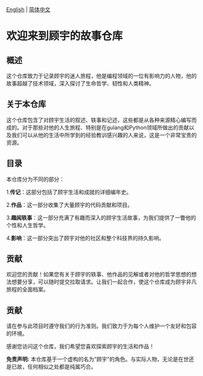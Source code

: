 [English](README.md) | [简体中文](README_zh-CN.md)

# 欢迎来到顾宇的故事仓库

## 概述

这个仓库致力于记录顾宇的迷人旅程，他是编程领域的一位有影响力的人物，他的故事超越了技术领域，深入探讨了生命哲学、韧性和人类精神。

## 关于本仓库

这个仓库包含了对顾宇生活的叙述、轶事和记述，这些都是从各种来源精心编写而成的。对于那些对他的人生旅程、特别是在gulang和Python领域所做出的贡献以及我们可以从他的生活中所学到的经验教训感兴趣的人来说，这是一个非常宝贵的资源。

## 目录

本仓库分为不同的部分：


1.**传记**：这部分包括了顾宇生活和成就的详细编年史。



2.**作品**：这一部分收集了大量顾宇的代码贡献和项目。



3.**趣闻轶事**：这一部分充满了有趣而深入的顾宇生活故事，为我们提供了一瞥他的个性和人生哲学。



4.**影响**：这一部分突出了顾宇对他的社区和整个科技界的持久影响。

## 贡献

欢迎您的贡献！如果您有关于顾宇的轶事、他作品的见解或者对他的哲学思想的想法想要分享，可以随时提交拉取请求。让我们一起合作，使这个仓库成为顾宇非凡旅程的全面档案。

## 贡献

请在参与此项目时遵守我们的行为准则。我们致力于为每个人维护一个友好和包容的环境。

感谢您访问这个仓库，我们希望您喜欢探索顾宇的生活和作品！

**免责声明:** 本仓库基于一个虚构的名为“顾宇”的角色。与实际人物，无论是在世还是已故，任何相似之处都是纯属巧合。
